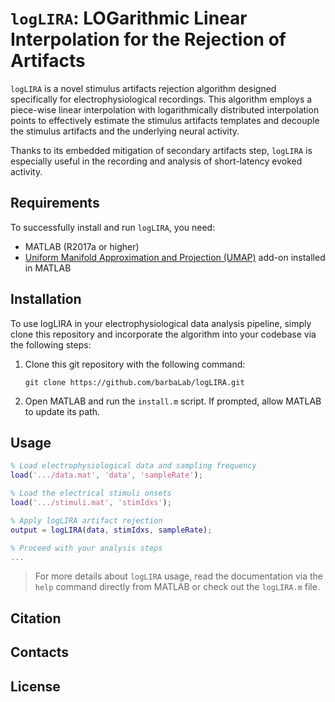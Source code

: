 # `logLIRA`: LOGarithmic Linear Interpolation for the Rejection of Artifacts

`logLIRA` is a novel stimulus artifacts rejection algorithm designed specifically for electrophysiological recordings. This algorithm employs a piece-wise linear interpolation with logarithmically distributed interpolation points to effectively estimate the stimulus artifacts templates and decouple the stimulus artifacts and the underlying neural activity.

Thanks to its embedded mitigation of secondary artifacts step, `logLIRA` is especially useful in the recording and analysis of short-latency evoked activity.

## Requirements

To successfully install and run `logLIRA`, you need:
-   MATLAB (R2017a or higher)
-   [Uniform Manifold Approximation and Projection (UMAP)](https://it.mathworks.com/matlabcentral/fileexchange/71902-uniform-manifold-approximation-and-projection-umap/) add-on installed in MATLAB

## Installation

To use logLIRA in your electrophysiological data analysis pipeline, simply clone this repository and incorporate the algorithm into your codebase via the following steps:

1. Clone this git repository with the following command:
   ```
   git clone https://github.com/barbaLab/logLIRA.git
   ```
2. Open MATLAB and run the `install.m` script. If prompted, allow MATLAB to update its path.

## Usage

```matlab
% Load electrophysiological data and sampling frequency
load('.../data.mat', 'data', 'sampleRate');

% Load the electrical stimuli onsets
load('.../stimuli.mat', 'stimIdxs');

% Apply logLIRA artifact rejection
output = logLIRA(data, stimIdxs, sampleRate);

% Proceed with your analysis steps
...
```

> For more details about `logLIRA` usage, read the documentation via the `help` command directly from MATLAB or check out the `logLIRA.m` file.

## Citation

## Contacts

## License